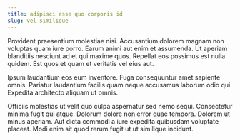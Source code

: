 ```yaml
---
title: adipisci esse quo corporis id
slug: vel similique
---
```


Provident praesentium molestiae nisi. Accusantium dolorem magnam non voluptas quam iure porro. Earum animi aut enim et assumenda. Ut aperiam blanditiis nesciunt ad et qui maxime quos. Repellat eos possimus est nulla quidem. Est quos et quam et veritatis vel eius aut.

Ipsum laudantium eos eum inventore. Fuga consequuntur amet sapiente omnis. Pariatur laudantium facilis quam neque accusamus laborum odio qui. Expedita architecto aliquam ut omnis.

Officiis molestias ut velit quo culpa aspernatur sed nemo sequi. Consectetur minima fugit qui atque. Dolorum dolore non error quae tempora. Dolorem ut minus aperiam. Aut dicta commodi a iure expedita quibusdam voluptate placeat. Modi enim sit quod rerum fugit ut ut similique incidunt.
